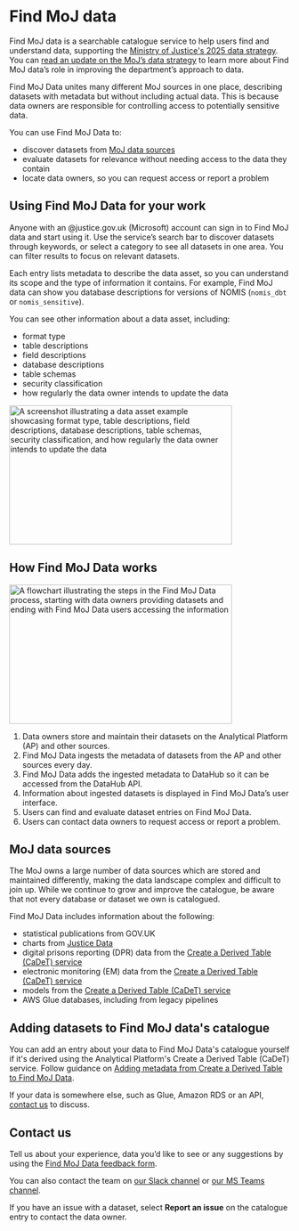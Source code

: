 # Find MoJ data 

Find MoJ data is a searchable catalogue service to help users find and understand data, supporting the [Ministry of Justice's 2025 data strategy](https://www.gov.uk/government/publications/ministry-of-justice-digital-strategy-2025). 
You can [read an update on the MoJ’s data strategy](https://mojdigital.blog.gov.uk/2023/12/19/mojs-data-strategy-one-year-on/) to learn more about Find MoJ data’s role in improving the department’s approach to data.

Find MoJ Data unites many different MoJ sources in one place, describing datasets with metadata but without including actual data. This is because data owners are responsible for controlling access to potentially sensitive data.  

You can use Find MoJ Data to:

* discover datasets from [MoJ data sources](#moj-data-sources)
* evaluate datasets for relevance without needing access to the data they contain 
* locate data owners, so you can request access or report a problem

##  Using Find MoJ Data for your work

Anyone with an @justice.gov.uk (Microsoft) account can sign in to Find MoJ data and start using it. Use the service’s search bar to discover datasets through keywords, or select a category to see all datasets in one area. You can filter results to focus on relevant datasets.  

Each entry lists metadata to describe the data asset, so you can understand its scope and the type of information it contains. For example, Find MoJ data can show you database descriptions for versions of NOMIS (`nomis_dbt` or `nomis_sensitive`).

You can see other information about a data asset, including:

* format type	
* table descriptions
* field descriptions
* database descriptions
* table schemas	
* security classification 
* how regularly the data owner intends to update the data

<img src="/images/example-table-entity.jpg" alt="A screenshot illustrating a data asset example showcasing format type, table descriptions, field descriptions, database descriptions, table schemas, security classification, and how regularly the data owner intends to update the data" width="400" height="250">

## How Find MoJ Data works

<img src="/images/fmd-process-schematic.jpg" alt="A flowchart illustrating the steps in the Find MoJ Data process, starting with data owners providing datasets and ending with Find MoJ Data users accessing the information" width="400" height="250">

1. Data owners store and maintain their datasets on the Analytical Platform (AP) and other sources.
1. Find MoJ Data ingests the metadata of datasets from the AP and other sources every day. 
1. Find MoJ Data adds the ingested metadata to DataHub so it can be accessed from the DataHub API. 
1. Information about ingested datasets is displayed in Find MoJ Data’s user interface.
1. Users can find and evaluate dataset entries on Find MoJ Data. 
1. Users can contact data owners to request access or report a problem. 

## MoJ data sources

The MoJ owns a large number of data sources which are stored and maintained differently, making the data landscape complex and difficult to join up. While we continue to grow and improve the catalogue, be aware that not every database or dataset we own is catalogued.

Find MoJ Data includes information about the following:

* statistical publications from GOV.UK
* charts from [Justice Data](https://data.justice.gov.uk/)
* digital prisons reporting (DPR) data from the [Create a Derived Table (CaDeT) service](https://github.com/moj-analytical-services/create-a-derived-table)
* electronic monitoring (EM) data from the [Create a Derived Table (CaDeT) service](https://github.com/moj-analytical-services/create-a-derived-table)
* models from the [Create a Derived Table (CaDeT) service](https://github.com/moj-analytical-services/create-a-derived-table)
* AWS Glue databases, including from legacy pipelines

## Adding datasets to Find MoJ data's catalogue

You can add an entry about your data to Find MoJ Data's catalogue yourself if it's derived using the Analytical Platform's Create a Derived Table (CaDeT) service. Follow guidance on [Adding metadata from Create a Derived Table to Find MoJ Data](./cadet-registration.md).

If your data is somewhere else, such as Glue, Amazon RDS or an API, [contact us](#contact-us) to discuss.

##  Contact us

Tell us about your experience, data you’d like to see or any suggestions by using the [Find MoJ Data feedback form](https://find-moj-data.service.justice.gov.uk/feedback/).

You can also contact the team on [our Slack channel](https://moj.enterprise.slack.com/archives/C06NPM2200N) or [our MS Teams channel](https://teams.microsoft.com/l/channel/19%3Abb91d2a728a54472a41629ee6f2908ea%40thread.tacv2/Ask%20Data%20Catalogue?groupId=f6c3cb3b-591c-4e47-9997-25b6dc9bf5b6&tenantId=c6874728-71e6-41fe-a9e1-2e8c36776ad8").

If you have an issue with a dataset, select **Report an issue** on the catalogue entry to contact the data owner.
